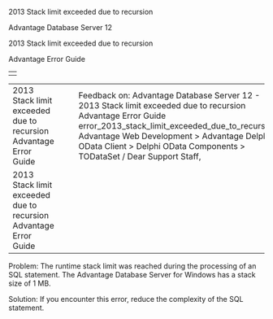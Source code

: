 2013 Stack limit exceeded due to recursion




Advantage Database Server 12  

2013 Stack limit exceeded due to recursion

Advantage Error Guide

|  |
| --- |
|  |

|  |  |  |  |  |
| --- | --- | --- | --- | --- |
| 2013 Stack limit exceeded due to recursion  Advantage Error Guide |  |  | Feedback on: Advantage Database Server 12 - 2013 Stack limit exceeded due to recursion Advantage Error Guide error\_2013\_stack\_limit\_exceeded\_due\_to\_recursion Advantage Web Development > Advantage Delphi OData Client > Delphi OData Components > TODataSet / Dear Support Staff, |  |
| 2013 Stack limit exceeded due to recursion  Advantage Error Guide |  |  |  |  |

Problem: The runtime stack limit was reached during the processing of an SQL statement. The Advantage Database Server for Windows has a stack size of 1 MB.

Solution: If you encounter this error, reduce the complexity of the SQL statement.